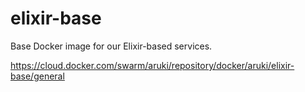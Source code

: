 # elixir-base

Base Docker image for our Elixir-based services.

https://cloud.docker.com/swarm/aruki/repository/docker/aruki/elixir-base/general
